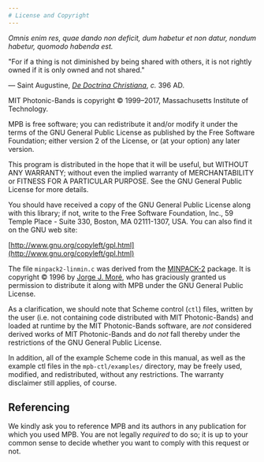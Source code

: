 ```yaml
---
# License and Copyright
---
```


*Omnis enim res, quae dando non deficit, dum habetur et non datur, nondum habetur, quomodo habenda est.*

"For if a thing is not diminished by being shared with others, it is not rightly owned if it is only owned and not shared."

&mdash; Saint Augustine, [*De Doctrina Christiana*](http://www.ccel.org/a/augustine/doctrine/doctrine.html), *c.* 396 AD.

MIT Photonic-Bands is copyright © 1999–2017, Massachusetts Institute of Technology.

MPB is free software; you can redistribute it and/or modify it under the terms of the GNU General Public License as published by the Free Software Foundation; either version 2 of the License, or (at your option) any later version.

This program is distributed in the hope that it will be useful, but WITHOUT ANY WARRANTY; without even the implied warranty of MERCHANTABILITY or FITNESS FOR A PARTICULAR PURPOSE. See the GNU General Public License for more details.

You should have received a copy of the GNU General Public License along with this library; if not, write to the Free Software Foundation, Inc., 59 Temple Place - Suite 330, Boston, MA 02111-1307, USA. You can also find it on the GNU web site:


[http://www.gnu.org/copyleft/gpl.html](http://www.gnu.org/copyleft/gpl.html)

The file `minpack2-linmin.c` was derived from the [MINPACK-2](ftp://info.mcs.anl.gov/pub/MINPACK-2/) package. It is copyright © 1996 by [Jorge J. Moré](http://www-unix.mcs.anl.gov/~more/), who has graciously granted us permission to distribute it along with MPB under the GNU General Public License.

As a clarification, we should note that Scheme control (`ctl`) files, written by the user (i.e. not containing code distributed with MIT Photonic-Bands) and loaded at runtime by the MIT Photonic-Bands software, are *not* considered derived works of MIT Photonic-Bands and do *not* fall thereby under the restrictions of the GNU General Public License.

In addition, all of the example Scheme code in this manual, as well as the example ctl files in the `mpb-ctl/examples/` directory, may be freely used, modified, and redistributed, without any restrictions. The warranty disclaimer still applies, of course.

Referencing
-----------

We kindly ask you to reference MPB and its authors in any publication for which you used MPB. You are not legally *required* to do so; it is up to your common sense to decide whether you want to comply with this request or not.